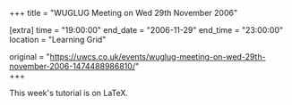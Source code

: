 +++
title = "WUGLUG Meeting on Wed 29th November 2006"

[extra]
time = "19:00:00"
end_date = "2006-11-29"
end_time = "23:00:00"
location = "Learning Grid"

original = "https://uwcs.co.uk/events/wuglug-meeting-on-wed-29th-november-2006-1474488986810/"    
+++

This week's tutorial is on LaTeX.

